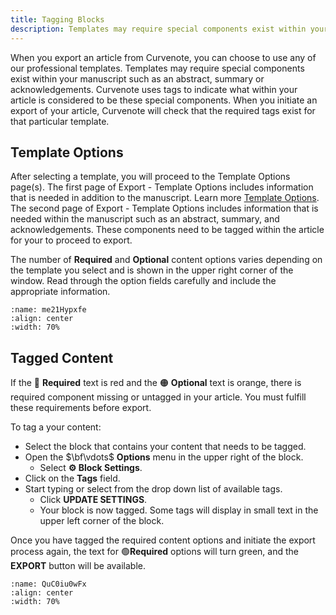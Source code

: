 ```yaml
---
title: Tagging Blocks
description: Templates may require special components exist within your manuscript such as an abstract, summary or acknowledgements. Curvenote uses tags to indicate what within your article is considered to be these special components.
---
```


When you export an article from Curvenote, you can choose to use any of our professional templates. Templates may require special components exist within your manuscript such as an abstract, summary or acknowledgements. Curvenote uses tags to indicate what within your article is considered to be these special components. When you initiate an export of your article, Curvenote will check that the required tags exist for that particular template.

## Template Options

After selecting a template, you will proceed to the Template Options page(s). The first page of Export - Template Options includes information that is needed in addition to the manuscript. Learn more [Template Options](./export-template-options.md). The second page of Export - Template Options includes information that is needed within the manuscript such as an abstract, summary, and acknowledgements. These components need to be tagged within the article for your to proceed to export.

The number of **Required** and **Optional** content options varies depending on the template you select and is shown in the upper right corner of the window. Read through the option fields carefully and include the appropriate information.

```{figure} images/TnCP56I5qhrKLeVufPL4-6UrXMxt72VzUjdBrsQBO-v1.png
:name: me21Hypxfe
:align: center
:width: 70%
```

## Tagged Content

If the 🔴 **Required** text is red and the 🟠 **Optional** text is orange, there is required component missing or untagged in your article. You must fulfill these requirements before export.

To tag a your content:

- Select the block that contains your content that needs to be tagged.
- Open the $\bf\vdots$ **Options** menu in the upper right of the block.
  - Select **⚙️ Block Settings**.
- Click on the **Tags** field.
- Start typing or select from the drop down list of available tags.
  - Click **UPDATE SETTINGS**.
  - Your block is now tagged. Some tags will display in small text in the upper left corner of the block.

Once you have tagged the required content options and initiate the export process again, the text for 🟢**Required** options will turn green, and the **EXPORT** button will be available.

```{figure} images/TnCP56I5qhrKLeVufPL4-9h3zpNZb5kn42JwHzdq9-v1.mp4
:name: QuC0iu0wFx
:align: center
:width: 70%
```
